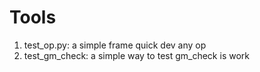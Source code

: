 # Tools
1. test_op.py: a simple frame quick dev any op
2. test_gm_check: a simple way to test gm_check is work